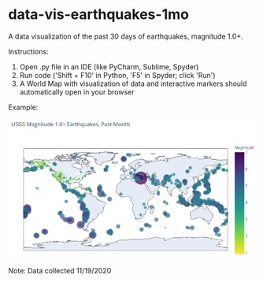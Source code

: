 # data-vis-earthquakes-1mo
A data visualization of the past 30 days of earthquakes, magnitude 1.0+.

Instructions:

1. Open .py file in an IDE (like PyCharm, Sublime, Spyder)
2. Run code ('Shift + F10' in Python, 'F5' in Spyder; click 'Run')
3. A World Map with visualization of data and interactive markers should automatically open in your browser


Example:

![Sample screenshot of Earthquake World Map Visualization](https://github.com/tim-andes/data-vis-earthquakes-1mo/blob/main/eq_img_sample.png)

Note: Data collected 11/19/2020
